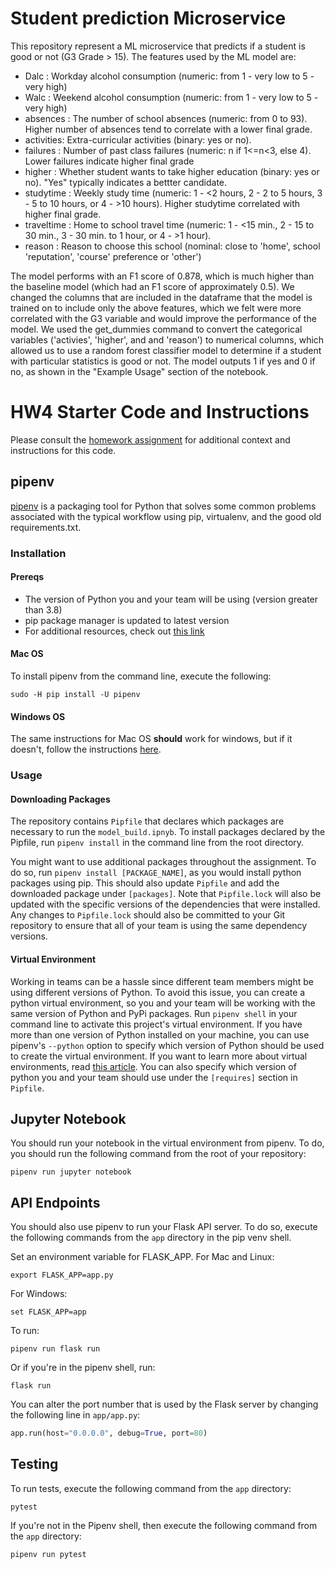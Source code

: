 # Student prediction Microservice

This repository represent a ML microservice that predicts if a student is good or not (G3 Grade > 15).
The features used by the ML model are: 
- Dalc : Workday alcohol consumption (numeric: from 1 - very low to 5 - very high)
- Walc : Weekend alcohol consumption (numeric: from 1 - very low to 5 - very high)
- absences : The number of school absences (numeric: from 0 to 93). Higher number of absences tend to correlate with a lower final grade.
- activities: Extra-curricular activities (binary: yes or no).
- failures : Number of past class failures (numeric: n if 1<=n<3, else 4). Lower failures indicate higher final grade
- higher : Whether student wants to take higher education (binary: yes or no). "Yes" typically indicates a bettter candidate.
- studytime : Weekly study time (numeric: 1 - <2 hours, 2 - 2 to 5 hours, 3 - 5 to 10 hours, or 4 - >10 hours). Higher studytime correlated with higher final grade.
- traveltime : Home to school travel time (numeric: 1 - <15 min., 2 - 15 to 30 min., 3 - 30 min. to 1 hour, or 4 - >1 hour).
- reason : Reason to choose this school (nominal: close to 'home', school 'reputation', 'course' preference or 'other')


The model performs with an F1 score of 0.878, which is much higher than the baseline model (which had an F1 score of approximately 0.5). We changed the columns that are included in the dataframe that the model is trained on to include only the above features, which we felt were more correlated with the G3 variable and would improve the performance of the model. We used the get_dummies command to convert the categorical variables ('activies', 'higher', and and 'reason') to numerical columns, which allowed us to use a random forest classifier model to determine if a student with particular statistics is good or not. The model outputs 1 if yes and 0 if no, as shown in the "Example Usage" section of the notebook.


# HW4 Starter Code and Instructions

Please consult the [homework assignment](https://cmu-313.github.io//assignments/hw4) for additional context and instructions for this code.

## pipenv

[pipenv](https://pipenv.pypa.io/en/latest) is a packaging tool for Python that solves some common problems associated with the typical workflow using pip, virtualenv, and the good old requirements.txt.

### Installation

#### Prereqs

- The version of Python you and your team will be using (version greater than 3.8)
- pip package manager is updated to latest version
- For additional resources, check out [this link](https://pipenv-fork.readthedocs.io/en/latest/install.html#installing-pipenv)

#### Mac OS

To install pipenv from the command line, execute the following:

```terminal
sudo -H pip install -U pipenv
```

#### Windows OS

The same instructions for Mac OS **should** work for windows, but if it doesn't, follow the instructions [here](https://www.pythontutorial.net/python-basics/install-pipenv-windows).

### Usage

#### Downloading Packages

The repository contains `Pipfile` that declares which packages are necessary to run the `model_build.ipnyb`.
To install packages declared by the Pipfile, run `pipenv install` in the command line from the root directory.

You might want to use additional packages throughout the assignment.
To do so, run `pipenv install [PACKAGE_NAME]`, as you would install python packages using pip.
This should also update `Pipfile` and add the downloaded package under `[packages]`.
Note that `Pipfile.lock` will also be updated with the specific versions of the dependencies that were installed.
Any changes to `Pipfile.lock` should also be committed to your Git repository to ensure that all of your team is using the same dependency versions.

#### Virtual Environment

Working in teams can be a hassle since different team members might be using different versions of Python.
To avoid this issue, you can create a python virtual environment, so you and your team will be working with the same version of Python and PyPi packages.
Run `pipenv shell` in your command line to activate this project's virtual environment.
If you have more than one version of Python installed on your machine, you can use pipenv's `--python` option to specify which version of Python should be used to create the virtual environment.
If you want to learn more about virtual environments, read [this article](https://docs.python-guide.org/dev/virtualenvs/#using-installed-packages).
You can also specify which version of python you and your team should use under the `[requires]` section in `Pipfile`.

## Jupyter Notebook

You should run your notebook in the virtual environment from pipenv.
To do, you should run the following command from the root of your repository:

```terminal
pipenv run jupyter notebook
```

## API Endpoints

You should also use pipenv to run your Flask API server.
To do so, execute the following commands from the `app` directory in the pip venv shell.


Set an environment variable for FLASK_APP.
For Mac and Linux:
```terminal
export FLASK_APP=app.py
```

For Windows:
```terminal
set FLASK_APP=app
```

To run:
```terminal
pipenv run flask run
```

Or if you're in the pipenv shell, run:
```terminal
flask run
```

You can alter the port number that is used by the Flask server by changing the following line in `app/app.py`:

```python
app.run(host="0.0.0.0", debug=True, port=80)
```

## Testing

To run tests, execute the following command from the `app` directory:

```terminal
pytest
```

If you're not in the Pipenv shell, then execute the following command from the `app` directory:

```terminal
pipenv run pytest
```
